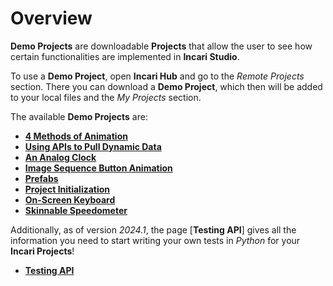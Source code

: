 # Overview

**Demo Projects** are downloadable **Projects** that allow the user to see how certain functionalities are implemented in **Incari Studio**.

To use a **Demo Project**, open **Incari Hub** and go to the _Remote Projects_ section. There you can download a **Demo Project**, which then will be added to your local files and the _My Projects_ section.

The available **Demo Projects** are:

* [**4 Methods of Animation**](4-methods-of-animation.md)
* [**Using APIs to Pull Dynamic Data**](using-apis-to-pull-dynamic-data.md)
* [**An Analog Clock**](an-analog-clock.md)
* [**Image Sequence Button Animation**](image-sequence-button-animation.md)
* [**Prefabs**](prefabs-demo.md)
* [**Project Initialization**](project-initialization.md)
* [**On-Screen Keyboard**](keyboard.md)
* [**Skinnable Speedometer**](skinnable-speedometer.md) 

Additionally, as of version *2024.1*, the page [**Testing API**] gives all the information you need to start writing your own tests in *Python* for your **Incari Projects**! 

* [**Testing API**](testing-api.md)